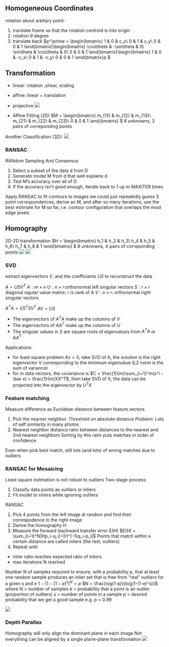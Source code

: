 ## Homogeneous Coordinates
rotation about arbitary point:
1. translate frame so that the rotation centroid is into origin
2. rotation $\theta$ degree
3. translate back
$p^\prime = 
\begin{bmatrix}
1 & 0 & c_x\\
0 & 1 & c_y\\
0 & 0 & 1
\end{bmatrix}\begin{bmatrix}
\cos\theta & -\sin\theta & 0\\
\sin\theta & \cos\theta & 0\\
0 & 0 & 1
\end{bmatrix}\begin{bmatrix}
1 & 0 & -c_x\\
0 & 1 & -c_y\\
0 & 0 & 1
\end{bmatrix}p
$
## Transformation
* linear: rotation ,shear, scaling
* affine: linear + translation
* projective
![](\images\transform.jpg)

* Affine Fitting (2D)
$M = \begin{bmatrix}
m_{11} & m_{12} & m_{13}\\
m_{21} & m_{22} & m_{23}\\
0 & 0 & 1
\end{bmatrix}
$
6 unknowns, 3 pairs of correponding points

Another Classification (3D):
![](\images\transform.png)

### RANSAC
RANdom Sampling And Consensus
1. Select a subset of the data d from D
2. Generate model M from d that well explains d
3. Test M’s accuracy over all of D
4. If the accuracy isn’t good enough, iterate back to 1 up to MAXITER times

Apply RANSAC to fit contours to images
we could just repeatedly guess 3 point correspondences, derive an M, and after so many iterations, use the best estimate for M so far, i.e. contour configuration that overlaps the most edge pixels

## Homography
2D-2D transformation
$H = \begin{bmatrix}
h_1 & h_2 & h_3\\
h_4 & h_5 & h_6\\
h_7 & h_8 & 1
\end{bmatrix}
$
8 unknowns, 4 pairs of correponding points
![](\images\homography.png)
![](\images\homo.png)
### SVD
extract eigenvectors $V$, and the coefficients $US$ to reconstruct the data

$A=USV^T$
$A: m\times n$
$U: n\times r$:orthonormal left singular vectors
$S: r\times r$ diagonal sigular value matrix; r is rank of A
$V: n \times r$: orthonormal right singular vectors

$A^TA = VS^TSV^T$
$AV = US$

* The eigenvectors of $A^TA$ make up the columns of $V$ 
* The eigenvectors of $AA^T$ make up the columns of $U$
* The singular values in $S$ are square roots of eigenvalues from $A^TA$ or $AA^T$ 

Applications:
* for least square problem $Ax = 0$, take SVD of A, the solution is the right eigenvector $V$ corresponding to the minimum eigenvalue (L2 norm is the sum of variance)
* for m data vectors, the covariance is $C = \frac{1}{m}\sum_{i=1}^m(x^i - \bar x) = \frac{1}{m}XX^T$, then take SVD of X, the data can be projected into the eigenvector by $U^TX$

### Feature matching
Measure difference as Euclidean distance between feature vectors
1. Pick the nearest neighbor. Threshold on absolute distance
Problem: Lots of self similarity in many photos
2. Nearest neighbor distance ratio between distances to the nearest and 2nd nearest neighbors
Sorting by this ratio puts matches in order of confidence

Even when pick best match, still lots (and lots) of wrong matches due to outliers

### RANSAC for Mosaicing
Least square esitmation is not robust to outliers
Two-stage process:
1. Classify data points as outliers or inliers
2. Fit model to inliers while ignoring outliers

RANSAC
1. Pick 4 points from the left image at random and find their correspodence in the right image
2.  Derive the homography H 
3. Measure the forward-backward transfer error E(H) 
$E(H) = \sum_{i=1}^N|Hp_i-q_i|+|H^{-1}q_i-p_i|$
Points that match within a certain distance are called inliers (the rest, outliers)
4. Repeat until 
* inlier ratio reaches expected ratio of inliers
* max iterations N reached 

Number N of samples required to ensure, with a probability p, that at least one random sample produces an inlier set that is free from “real” outliers for a given s and e
$1-(1-(1-e)^s)^N = p$
$N = \frac{log(1-p)}{log(1-(1-e)^s)}$ 
where 
N = number of samples
e = probability that a point is an outlier (proportion of outliers)
s = number of points in a sample
p = desired probability that we get a good sample e.g. p = 0.99

![](\images\forbackward.png)

### Depth Parallax
Homography will only align the dominant plane in each image
Not everything can be aligned by a single plane-plane transformation
![](\images\parallax.png)